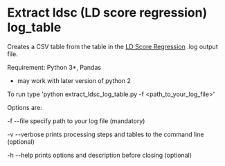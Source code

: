 # Extract ldsc (LD score regression) log_table

Creates a CSV table from the table in the [LD Score Regression](https://github.com/bulik/ldsc) .log output file.

Requirement: Python 3*, Pandas
* may work with later version of python 2


To run type 'python extract_ldsc_log_table.py -f <path_to_your_log_file>'

Options are:

 -f --file      specify path to your log file (mandatory)

 -v --verbose   prints processing steps and tables to the command line (optional)

 -h --help      prints options and description before closing (optional)
            


